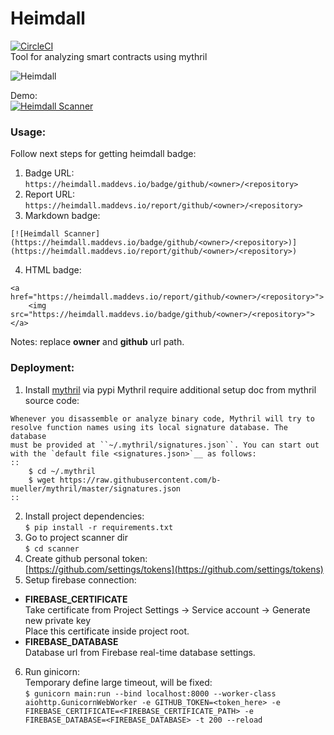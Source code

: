 # Heimdall   
[![CircleCI](https://circleci.com/gh/maddevsio/heimdall/tree/master.svg?style=svg)](https://circleci.com/gh/maddevsio/heimdall/tree/master)  
Tool for analyzing smart contracts using mythril

![Heimdall ](http://i.imgur.com/IGicAt2.png)

Demo:  
[![Heimdall Scanner](https://heimdall.maddevs.io/badge/github/maddevsio/heimdall)](https://heimdall.maddevs.io/report/github/maddevsio/heimdall)   

### Usage:
Follow next steps for getting heimdall badge:
1. Badge URL: `https://heimdall.maddevs.io/badge/github/<owner>/<repository>`
2. Report URL: `https://heimdall.maddevs.io/report/github/<owner>/<repository>`
3. Markdown badge:
```
[![Heimdall Scanner](https://heimdall.maddevs.io/badge/github/<owner>/<repository>)](https://heimdall.maddevs.io/report/github/<owner>/<repository>) 
```
4. HTML badge:
```
<a href="https://heimdall.maddevs.io/report/github/<owner>/<repository>">
    <img src="https://heimdall.maddevs.io/badge/github/<owner>/<repository>">
</a>
```

Notes: replace **owner** and **github** url path.

### Deployment:  
1. Install [mythril](https://github.com/ConsenSys/mythril/wiki/Installation-and-Setup) via pypi
Mythril require additional setup doc from mythril source code:
```
Whenever you disassemble or analyze binary code, Mythril will try to
resolve function names using its local signature database. The database
must be provided at ``~/.mythril/signatures.json``. You can start out
with the `default file <signatures.json>`__ as follows:
::
    $ cd ~/.mythril
    $ wget https://raw.githubusercontent.com/b-mueller/mythril/master/signatures.json
::
```
2. Install project dependencies:   
 `$ pip install -r requirements.txt`
3. Go to project scanner dir  
`$ cd scanner`
4. Create github personal token:  
[https://github.com/settings/tokens](https://github.com/settings/tokens)
5. Setup firebase connection:   
- **FIREBASE_CERTIFICATE**   
Take certificate from Project Settings -> Service account -> Generate new private key   
Place this certificate inside project root.   
- **FIREBASE_DATABASE**   
Database url from Firebase real-time database settings.
6. Run ginicorn:   
Temporary define large timeout, will be fixed:   
`$ gunicorn main:run --bind localhost:8000 --worker-class aiohttp.GunicornWebWorker -e GITHUB_TOKEN=<token_here> -e FIREBASE_CERTIFICATE=<FIREBASE_CERTIFICATE_PATH> -e FIREBASE_DATABASE=<FIREBASE_DATABASE> -t 200 --reload`

